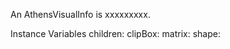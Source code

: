 An AthensVisualInfo is xxxxxxxxx.Instance Variables	children:		<Object>	clipBox:		<Object>	matrix:		<Object>	shape:		<Object>children	- xxxxxclipBox	- xxxxxmatrix	- xxxxxshape	- xxxxx